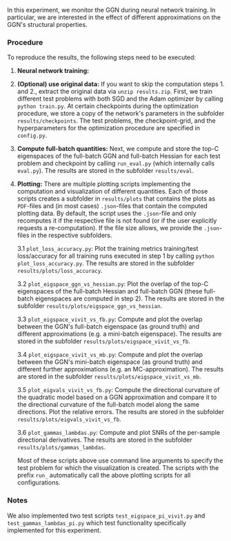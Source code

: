 In this experiment, we monitor the GGN during neural network training. In particular, we are interested in the effect of different approximations on the GGN's structural properties. 


### Procedure

To reproduce the results, the following steps need to be executed:
1. **Neural network training:** 
0. **(Optional) use original data:** If you want to skip the computation steps 1. and 2., extract the original data via `unzip results.zip`.
First, we train different test problems with both SGD and the Adam optimizer by calling `python train.py`. At certain checkpoints during the optimization procedure, we store a copy of the network's parameters in the subfolder `results/checkpoints`.
The test problems, the checkpoint-grid, and the hyperparameters for the optimization procedure are specified in `config.py`. 
2. **Compute full-batch quantities:** 
Next, we compute and store the top-C eigenspaces of the full-batch GGN and full-batch Hessian for each test problem and checkpoint by calling `run_eval.py` (which internally calls `eval.py`). The results are stored in the subfolder `results/eval`. 
3. **Plotting:** There are multiple plotting scripts implementing the computation and visualization of different quantities. Each of those scripts creates a subfolder in `results/plots` that contains the plots as `PDF`-files and (in most cases) `.json`-files that contain the computed plotting data. By default, the script uses the `.json`-file and only recomputes it if the respective file is not found (or if the user explicitly requests a re-computation). If the file size allows, we provide the `.json`-files in the respective subfolders. 

    3.1 `plot_loss_accuracy.py`: Plot the training metrics training/test loss/accuracy for all  training runs executed in step 1 by calling `python plot_loss_accuracy.py`. The results are stored in the subfolder `results/plots/loss_accuracy`. 

    3.2 `plot_eigspace_ggn_vs_hessian.py`: Plot the overlap of the top-C eigenspaces of the full-batch Hessian and full-batch GGN (these full-batch eigenspaces are computed in step 2). The results are stored in the subfolder `results/plots/eigspace_ggn_vs_hessian`. 

    3.3 `plot_eigspace_vivit_vs_fb.py`: Compute and plot the overlap between the GGN's full-batch eigenspace (as ground truth) and different approximations (e.g. a mini-batch eigenspace). The results are stored in the subfolder `results/plots/eigspace_vivit_vs_fb`. 
    
    3.4 `plot_eigspace_vivit_vs_mb.py`: Compute and plot the overlap between the GGN's mini-batch eigenspace (as ground truth) and different further approximations (e.g. an MC-approximation). The results are stored in the subfolder `results/plots/eigspace_vivit_vs_mb`. 

    3.5 `plot_eigvals_vivit_vs_fb.py`: Compute the directional curvature of the quadratic model based on a GGN approximation and compare it to the directional curvature of the full-batch model along the same directions. Plot the relative errors. The results are stored in the subfolder `results/plots/eigvals_vivit_vs_fb`.

    3.6 `plot_gammas_lambdas.py`: Compute and plot SNRs of the per-sample directional derivatives. The results are stored in the subfolder `results/plots/gammas_lambdas`.

    Most of these scripts above use command line arguments to specify the test problem for which the visualization is created. The scripts with the prefix `run_` automatically call the above plotting scripts for all configurations. 


### Notes

We also implemented two test scripts `test_eigspace_pi_vivit.py` and `test_gammas_lambdas_pi.py` which test functionality specifically implemented for this experiment. 